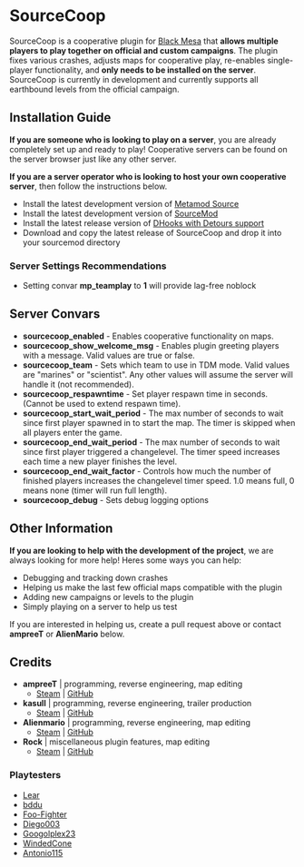 # SourceCoop

SourceCoop is a cooperative plugin for [Black Mesa](https://store.steampowered.com/app/362890/Black_Mesa/ "Black Mesa") that __allows multiple players to play together on official and custom campaigns__. The plugin fixes various crashes, adjusts maps for cooperative play, re-enables single-player functionality, and __only needs to be installed on the server__. SourceCoop is currently in development and currently supports all earthbound levels from the official campaign.

## Installation Guide
__If you are someone who is looking to play on a server__, you are already completely set up and ready to play! Cooperative servers can be found on the server browser just like any other server.

__If you are a server operator who is looking to host your own cooperative server__, then follow the instructions below.
- Install the latest development version of [Metamod Source](https://www.sourcemm.net/downloads.php?branch=dev)
- Install the latest development version of [SourceMod](https://www.sourcemod.net/downloads.php?branch=dev)
- Install the latest release version of [DHooks with Detours support](https://github.com/peace-maker/DHooks2/releases)
- Download and copy the latest release of SourceCoop and drop it into your sourcemod directory
### Server Settings Recommendations
- Setting convar __mp_teamplay__ to __1__ will provide lag-free noblock

## Server Convars
- __sourcecoop_enabled__ - Enables cooperative functionality on maps.
- __sourcecoop_show_welcome_msg__ - Enables plugin greeting players with a message. Valid values are true or false.
- __sourcecoop_team__ - Sets which team to use in TDM mode. Valid values are "marines" or "scientist". Any other values will assume the server will handle it (not recommended).
- __sourcecoop_respawntime__ - Set player respawn time in seconds. (Cannot be used to extend respawn time).
- __sourcecoop_start_wait_period__ - The max number of seconds to wait since first player spawned in to start the map. The timer is skipped when all players enter the game.
-  __sourcecoop_end_wait_period__ - The max number of seconds to wait since first player triggered a changelevel. The timer speed increases each time a new player finishes the level.
-  __sourcecoop_end_wait_factor__ - Controls how much the number of finished players increases the changelevel timer speed. 1.0 means full, 0 means none (timer will run full length).
-  __sourcecoop_debug__ - Sets debug logging options
## Other Information
__If you are looking to help with the development of the project__, we are always looking for more help! Heres some ways you can help:
- Debugging and tracking down crashes
- Helping us make the last few official maps compatible with the plugin
- Adding new campaigns or levels to the plugin
- Simply playing on a server to help us test

If you are interested in helping us, create a pull request above or contact __ampreeT__ or __AlienMario__ below.
## Credits
- __ampreeT__ | programming, reverse engineering, map editing
	- [Steam](https://steamcommunity.com/id/ampreeT) | [GitHub](https://github.com/ampreeT)
- __kasull__ | programming, reverse engineering, trailer production
	- [Steam](https://steamcommunity.com/id/kasull/) | [GitHub](https://github.com/kasullian)
- __Alienmario__ | programming, reverse engineering, map editing
	- [Steam](https://steamcommunity.com/id/4oM0/) | [GitHub](https://github.com/Alienmario)
- __Rock__ | miscellaneous plugin features, map editing
	- [Steam](https://steamcommunity.com/id/Rock48/) | [GitHub](https://github.com/Rock48)
### Playtesters
- [Lear](https://steamcommunity.com/id/SKGNick)
- [bddu](https://steamcommunity.com/id/bddu/)
- [Foo-Fighter](https://steamcommunity.com/id/GumpForest/)
- [Diego003](https://steamcommunity.com/id/Diego63212/)
- [Googolplex23](https://steamcommunity.com/id/pandlfisher/)
- [WindedCone](https://steamcommunity.com/id/AceOak57/)
- [Antonio115](https://steamcommunity.com/profiles/76561198880559068/)
